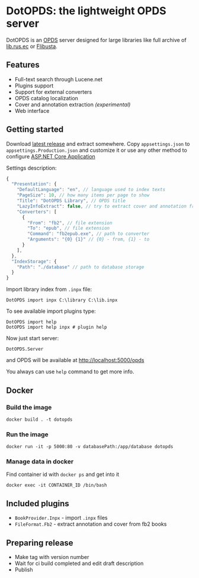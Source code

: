# DotOPDS: the lightweight OPDS server

DotOPDS is an [OPDS][1] server designed for large libraries like
full archive of [lib.rus.ec][2] or [Flibusta][3].

## Features

* Full-text search through Lucene.net
* Plugins support
* Support for external converters
* OPDS catalog localization
* Cover and annotation extraction *(experimental)*
* Web interface

## Getting started

Download [latest release][4] and extract somewhere.
Copy `appsettings.json` to `appsettings.Production.json` and customize it or use any other method to configure [ASP.NET Core Application][6]

Settings description:

```js
{
  "Presentation": {
    "DefaultLanguage": "en", // language used to index texts
    "PageSize": 10, // how many items per page to show
    "Title": "DotOPDS Library", // OPDS title
    "LazyInfoExtract": false, // try to extract cover and annotation from book before displaying
    "Converters": [
      {
        "From": "fb2", // file extension
        "To": "epub", // file extension
        "Command": "fb2epub.exe", // path to converter
        "Arguments": "{0} {1}" // {0} - from, {1} - to
      }
    ],
  },
  "IndexStorage": {
    "Path": "./database" // path to database storage
  }
}
```

Import library index from `.inpx` file:

```shell
DotOPDS import inpx C:\library C:\lib.inpx
```

To see available import plugins type:

```shell
DotOPDS import help
DotOPDS import help inpx # plugin help
```

Now just start server:

```shell
DotOPDS.Server
```

and OPDS will be available at [http://localhost:5000/opds](http://localhost:5000/opds)

You always can use `help` command to get more info.

## Docker

### Build the image

```shell
docker build . -t dotopds
```

### Run the image

```shell
docker run -it -p 5000:80 -v databasePath:/app/database dotopds
```

### Manage data in docker

Find container id with `docker ps` and get into it

```shell
docker exec -it CONTAINER_ID /bin/bash
```

## Included plugins

* `BookProvider.Inpx` - import `.inpx` files
* `FileFormat.Fb2` - extract annotation and cover from fb2 books

## Preparing release

* Make tag with version number
* Wait for ci build completed and edit draft description
* Publish

[1]: https://en.wikipedia.org/wiki/OPDS
[2]: http://lib.rus.ec
[3]: http://flibusta.is
[4]: https://github.com/shemanaev/DotOPDS/releases
[5]: https://nssm.cc
[6]: https://docs.microsoft.com/en-us/aspnet/core/fundamentals/configuration/?view=aspnetcore-6.0#configuration-providers

